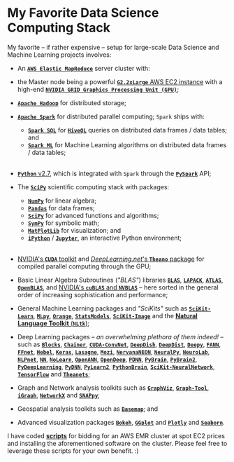 # My Favorite Data Science Computing Stack

My favorite &ndash; if rather expensive &ndash; setup for large-scale Data Science and Machine Learning projects involves:
 
- An [__`AWS Elastic MapReduce`__](https://aws.amazon.com/elasticmapreduce) server cluster with:

- the Master node being a powerful [__`G2.2xLarge`__ AWS EC2 instance](https://aws.amazon.com/ec2/instance-types) with a high-end [__`NVIDIA GRID Graphics Processing Unit (GPU)`__](http://www.nvidia.com/object/nvidia-grid.html);

- [__`Apache Hadoop`__](https://hadoop.apache.org) for distributed storage;

- [__`Apache Spark`__](http://spark.apache.org) for distributed parallel computing; `Spark` ships with:
    - [__`Spark SQL`__](http://spark.apache.org/sql) for [__`HiveQL`__](https://hive.apache.org) queries on distributed data frames / data tables; and
    - [__`Spark ML`__](http://spark.apache.org/docs/latest/ml-guide.html) for Machine Learning algorithms on distributed data frames / data tables; <br><br>

- [__`Python`__ v2.7](https://www.python.org), which is integrated with `Spark` through the [__`PySpark`__](https://spark.apache.org/docs/0.9.0/python-programming-guide.html) API;
 
- The [__`SciPy`__](http://scipy.org) scientific computing stack with packages:
    - [__`NumPy`__](http://www.numpy.org) for linear algebra;
    - [__`Pandas`__](http://pandas.pydata.org) for data frames;
    - [__`SciPy`__](http://www.scipy.org/scipylib/index.html) for advanced functions and algorithms;
    - [__`SymPy`__](http://www.sympy.org/en/index.html) for symbolic math;
    - [__`MatPlotLib`__](http://matplotlib.org) for visualization; and
    - [__`iPython`__](http://ipython.org) / [__`Jupyter`__](https://jupyter.org), an interactive Python environment; <br><br>

- [NVIDIA's __`CUDA`__ toolkit](http://www.nvidia.com/object/cuda_home_new.html) and [_DeepLearning.net_'s __`Theano`__ package](http://deeplearning.net/software/theano) for compiled parallel computing through the GPU;

- Basic Linear Algebra Subroutines (_"BLAS"_) libraries [__`BLAS`__](http://www.netlib.org/blas), [__`LAPACK`__](http://www.netlib.org/lapack), [__`ATLAS`__](http://math-atlas.sourceforge.net), [__`OpenBLAS`__](http://www.openblas.net), and [NVIDIA's __`cuBLAS`__ and __`NVBLAS`__](https://developer.nvidia.com/cublas) &ndash; here sorted in the general order of increasing sophistication and performance;
    
- General Machine Learning packages and _"SciKits"_ such as [__`SciKit-Learn`__](http://scikit-learn.org/stable), [__`MLpy`__](http://mlpy.sourceforge.net), [__`Orange`__](http://orange.biolab.si), [__`StatsModels`__](http://statsmodels.sourceforge.net), [__`SciKit-Image`__](http://scikit-image.org) and the [__Natural Language Toolkit__ (__`NLtk`__)](http://www.nltk.org);

- Deep Learning packages &ndash; _an overwhelming plethora of them indeed!_ &ndash; such as [__`Blocks`__](http://blocks.readthedocs.org/en/latest), [__`Chainer`__](http://chainer.org), [__`CUDA-ConvNet`__](https://github.com/akrizhevsky/cuda-convnet2), [__`DeepDish`__](http://deepdish.io), [__`DeepDist`__](http://deepdist.com), [__`Deepy`__](http://deepy.readthedocs.org/en/latest), [__`FANN`__](http://leenissen.dk/fann/wp), [__`FFnet`__](http://ffnet.sourceforge.net), [__`Hebel`__](http://hebel.readthedocs.org/en/latest/index.html), [__`Keras`__](http://keras.io), [__`Lasagne`__](http://lasagne.readthedocs.org/en/latest/index.html), [__`Mozi`__](https://github.com/hycis/Mozi), [__`NervanaNEON`__](http://neon.nervanasys.com/docs/latest/index.html), [__`NeuralPy`__](http://pythonhosted.org/neuralpy), [__`NeuroLab`__](https://pythonhosted.org/neurolab), [__`NLPnet`__](http://nilc.icmc.usp.br/nlpnet), [__`NN`__](https://pypi.python.org/pypi/nn), [__`NoLearn`__](https://pythonhosted.org/nolearn), [__`OpenANN`__](http://openann.github.io/OpenANN-apidoc/index.html), [__`OpenDeep`__](http://www.opendeep.org), [__`PDNN`__](http://www.cs.cmu.edu/~ymiao/pdnntk.html), [__`PyBrain`__](http://pybrain.org/docs), [__`PyBrain2`__](https://github.com/pybrain2/pybrain2), [__`PyDeepLearning`__](https://pypi.python.org/pypi/PyDeepLearning), [__`PyDNN`__](http://pydnn.readthedocs.org/en/latest), [__`PyLearn2`__](http://deeplearning.net/software/pylearn2), [__`PythonBrain`__](https://github.com/jrialland/python-brain), [__`SciKit-NeuralNetwork`__](http://scikit-neuralnetwork.readthedocs.org/en/latest), [__`TensorFlow`__](https://www.tensorflow.org) and [__`Theanets`__](http://theanets.readthedocs.org/en/stable);

- Graph and Network analysis toolkits such as [__`GraphViz`__](http://www.graphviz.org), [__`Graph-Tool`__](https://graph-tool.skewed.de), [__`iGraph`__](http://igraph.org), [__`NetworkX`__](https://networkx.github.io) and [__`SNAPpy`__](http://snap.stanford.edu/snappy/index.html);

- Geospatial analysis toolkits such as [__`Basemap`__](http://matplotlib.org/basemap); and

- Advanced visualization packages [__`Bokeh`__](http://bokeh.pydata.org/en/latest), [__`GGplot`__](http://ggplot.yhathq.com) and [__`Plotly`__](https://plot.ly) and [__`Seaborn`__](http://stanford.edu/~mwaskom/software/seaborn).

I have coded [**scripts**](https://github.com/ChicagoBoothML/Helpy/tree/master/ChicagoBoothML_Helpy/AWS-EMR) for bidding for an AWS EMR cluster at spot EC2 prices and installing the aforementioned software on the cluster. Please feel free to leverage these scripts for your own benefit. :)
